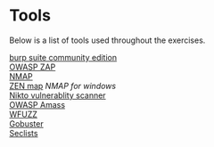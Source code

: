 # Tools
Below is a list of tools used throughout the exercises.

[burp suite community edition](https://portswigger.net/burp/communitydownload)  
[OWASP ZAP](https://www.zaproxy.org/)  
[NMAP](https://nmap.org/)  
[ZEN map](https://nmap.org/zenmap/) _NMAP for windows_  
[Nikto vulnerablity scanner](https://cirt.net/Nikto2)  
[OWASP Amass](https://github.com/owasp-amass/amass)  
[WFUZZ](https://github.com/xmendez/wfuzz)  
[Gobuster](https://www.kali.org/tools/gobuster/)  
[Seclists](https://www.kali.org/tools/seclists/)  